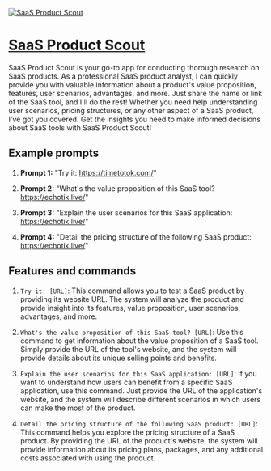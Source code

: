 [![SaaS Product Scout](https://files.oaiusercontent.com/file-p2vkJgB8g4w0JM0lmNvFkil3?se=2123-10-18T14%3A58%3A14Z&sp=r&sv=2021-08-06&sr=b&rscc=max-age%3D31536000%2C%20immutable&rscd=attachment%3B%20filename%3DDALL%25C2%25B7E%25202023-11-11%252022.26.51%2520-%2520Modify%2520the%2520previous%2520profile%2520picture%2520for%2520%2527SaaS%2520Product%2520Scout%2527%252C%2520ensuring%2520the%2520magnifying%2520glass%2520correctly%2520displays%2520the%2520acronym%2520%2527SaaS%2527%2520with%2520accurate%2520capita.png&sig=fRCILINqLwp7LQsaPHhBSYQhhnDLTOI3HnXE/wamt3g%3D)](https://chat.openai.com/g/g-NR1I2wB0w-saas-product-scout)

# [SaaS Product Scout](https://chat.openai.com/g/g-NR1I2wB0w-saas-product-scout)

SaaS Product Scout is your go-to app for conducting thorough research on SaaS products. As a professional SaaS product analyst, I can quickly provide you with valuable information about a product's value proposition, features, user scenarios, advantages, and more. Just share the name or link of the SaaS tool, and I'll do the rest! Whether you need help understanding user scenarios, pricing structures, or any other aspect of a SaaS product, I've got you covered. Get the insights you need to make informed decisions about SaaS tools with SaaS Product Scout!

## Example prompts

1. **Prompt 1:** "Try it: https://timetotok.com/"

2. **Prompt 2:** "What's the value proposition of this SaaS tool? https://echotik.live/"

3. **Prompt 3:** "Explain the user scenarios for this SaaS application: https://echotik.live/"

4. **Prompt 4:** "Detail the pricing structure of the following SaaS product: https://echotik.live/"

## Features and commands

1. `Try it: [URL]`: This command allows you to test a SaaS product by providing its website URL. The system will analyze the product and provide insight into its features, value proposition, user scenarios, advantages, and more.

2. `What's the value proposition of this SaaS tool? [URL]`: Use this command to get information about the value proposition of a SaaS tool. Simply provide the URL of the tool's website, and the system will provide details about its unique selling points and benefits.

3. `Explain the user scenarios for this SaaS application: [URL]`: If you want to understand how users can benefit from a specific SaaS application, use this command. Just provide the URL of the application's website, and the system will describe different scenarios in which users can make the most of the product.

4. `Detail the pricing structure of the following SaaS product: [URL]`: This command helps you explore the pricing structure of a SaaS product. By providing the URL of the product's website, the system will provide information about its pricing plans, packages, and any additional costs associated with using the product.